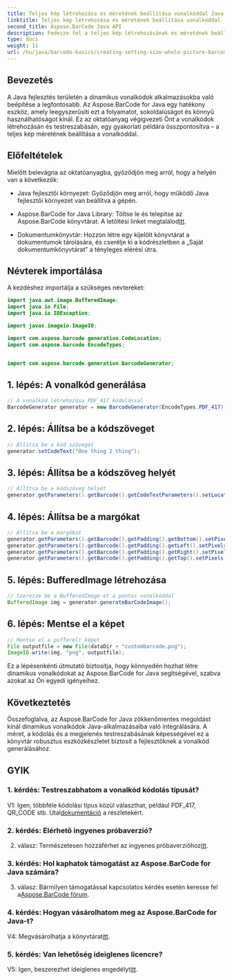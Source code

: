 ```yaml
---
title: Teljes kép létrehozása és méretének beállítása vonalkóddal Java nyelven
linktitle: Teljes kép létrehozása és méretének beállítása vonalkóddal
second_title: Aspose.BarCode Java API
description: Fedezze fel a teljes kép létrehozásának és méretének beállítását Java nyelven az Aspose.BarCode segítségével. Könnyedén testreszabhatja a méretet, a kódolást és a megjelenést.
type: docs
weight: 11
url: /hu/java/barcode-basics/creating-setting-size-whole-picture-barcode/
---
```

## Bevezetés

A Java fejlesztés területén a dinamikus vonalkódok alkalmazásokba való beépítése a legfontosabb. Az Aspose.BarCode for Java egy hatékony eszköz, amely leegyszerűsíti ezt a folyamatot, sokoldalúságot és könnyű használhatóságot kínál. Ez az oktatóanyag végigvezeti Önt a vonalkódok létrehozásán és testreszabásán, egy gyakorlati példára összpontosítva – a teljes kép méretének beállítása a vonalkóddal.

## Előfeltételek

Mielőtt belevágna az oktatóanyagba, győződjön meg arról, hogy a helyén van a következők:

- Java fejlesztői környezet: Győződjön meg arról, hogy működő Java fejlesztői környezet van beállítva a gépén.

-  Aspose.BarCode for Java Library: Töltse le és telepítse az Aspose.BarCode könyvtárat. A letöltési linket megtalálod[itt](https://releases.aspose.com/barcode/java/).

- Dokumentumkönyvtár: Hozzon létre egy kijelölt könyvtárat a dokumentumok tárolására, és cserélje ki a kódrészletben a „Saját dokumentumkönyvtárat” a tényleges elérési útra.

## Névterek importálása

A kezdéshez importálja a szükséges névtereket:

```java
import java.awt.image.BufferedImage;
import java.io.File;
import java.io.IOException;

import javax.imageio.ImageIO;

import com.aspose.barcode.generation.CodeLocation;
import com.aspose.barcode.EncodeTypes;


import com.aspose.barcode.generation.BarcodeGenerator;
```

## 1. lépés: A vonalkód generálása

```java
// A vonalkód létrehozása PDF_417 kódolással
BarcodeGenerator generator = new BarcodeGenerator(EncodeTypes.PDF_417);
```

## 2. lépés: Állítsa be a kódszöveget

```java
// Állítsa be a kód szövegét
generator.setCodeText("One thing 2 thing");
```

## 3. lépés: Állítsa be a kódszöveg helyét

```java
// Állítsa be a kódszöveg helyét
generator.getParameters().getBarcode().getCodeTextParameters().setLocation(CodeLocation.NONE);
```

## 4. lépés: Állítsa be a margókat

```java
// Állítsa be a margókat
generator.getParameters().getBarcode().getPadding().getBottom().setPixels(0);
generator.getParameters().getBarcode().getPadding().getLeft().setPixels(0);
generator.getParameters().getBarcode().getPadding().getRight().setPixels(0);
generator.getParameters().getBarcode().getPadding().getTop().setPixels(0);
```

## 5. lépés: BufferedImage létrehozása

```java
// Szerezze be a BufferedImage-et a pontos vonalkóddal
BufferedImage img = generator.generateBarCodeImage();
```

## 6. lépés: Mentse el a képet

```java
// Mentse el a pufferelt képet
File outputfile = new File(dataDir + "custombarcode.png");
ImageIO.write(img, "png", outputfile);
```

Ez a lépésenkénti útmutató biztosítja, hogy könnyedén hozhat létre dinamikus vonalkódokat az Aspose.BarCode for Java segítségével, szabva azokat az Ön egyedi igényeihez.

## Következtetés

Összefoglalva, az Aspose.BarCode for Java zökkenőmentes megoldást kínál dinamikus vonalkódok Java-alkalmazásaiba való integrálására. A méret, a kódolás és a megjelenés testreszabásának képességével ez a könyvtár robusztus eszközkészletet biztosít a fejlesztőknek a vonalkód generálásához.

## GYIK

### 1. kérdés: Testreszabhatom a vonalkód kódolás típusát?

 V1: Igen, többféle kódolási típus közül választhat, például PDF_417, QR_CODE stb. Utal[dokumentáció](https://reference.aspose.com/barcode/java/) a részletekért.

### 2. kérdés: Elérhető ingyenes próbaverzió?

 2. válasz: Természetesen hozzáférhet az ingyenes próbaverzióhoz[itt](https://releases.aspose.com/).

### 3. kérdés: Hol kaphatok támogatást az Aspose.BarCode for Java számára?

 3. válasz: Bármilyen támogatással kapcsolatos kérdés esetén keresse fel a[Aspose.BarCode fórum](https://forum.aspose.com/c/barcode/13).

### 4. kérdés: Hogyan vásárolhatom meg az Aspose.BarCode for Java-t?

 V4: Megvásárolhatja a könyvtárat[itt](https://purchase.aspose.com/buy).

### 5. kérdés: Van lehetőség ideiglenes licencre?

 V5: Igen, beszerezhet ideiglenes engedélyt[itt](https://purchase.aspose.com/temporary-license/).